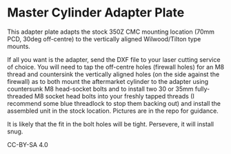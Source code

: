 # Master Cylinder Adapter Plate
This adapter plate adapts the stock 350Z CMC mounting location (70mm PCD, 30deg off-centre) to the vertically aligned Wilwood/Tilton type mounts.

If all you want is the adapter, send the DXF file to your laser cutting service of choice.  You will need to tap the off-centre holes (firewall holes) for an M8 thread and countersink the vertically aligned holes (on the side against the firewall) as to both mount the aftermarket cylinder to the adapter using countersunk M8 head-socket bolts and to install two 30 or 35mm fully-threaded M8 socket head bolts into your freshly tapped threads (I recommend some blue threadlock to stop them backing out) and install the assembled unit in the stock location.  Pictures are in the repo for guidance.

It is likely that the fit in the bolt holes will be tight.  Persevere, it will install snug.

CC-BY-SA 4.0